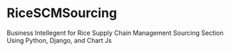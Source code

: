 # RiceSCMSourcing
Business Intellegent for Rice Supply Chain Management Sourcing Section Using Python, Django, and Chart Js
